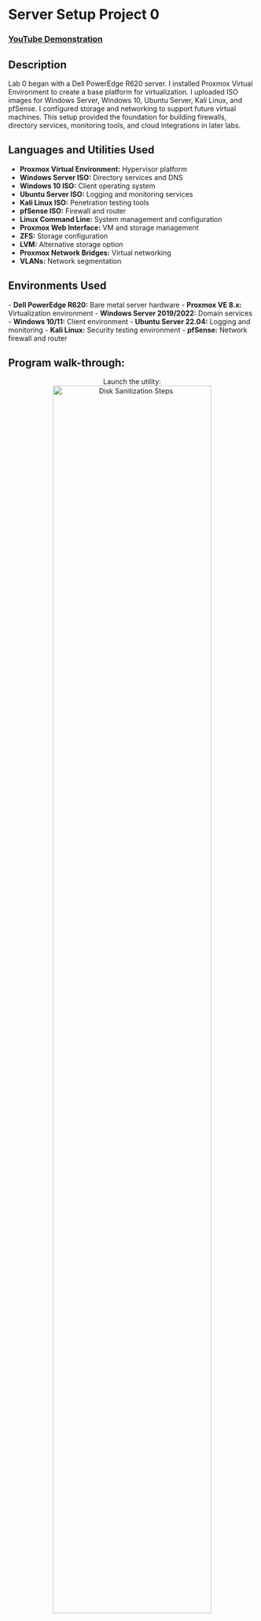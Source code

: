 <h1>Server Setup Project 0</h1>

 ### [YouTube Demonstration](https://youtu.be/7eJexJVCqJo)

<h2>Description</h2>
Lab 0 began with a Dell PowerEdge R620 server. I installed Proxmox Virtual Environment to create a base platform for virtualization. I uploaded ISO images for Windows Server, Windows 10, Ubuntu Server, Kali Linux, and pfSense. I configured storage and networking to support future virtual machines. This setup provided the foundation for building firewalls, directory services, monitoring tools, and cloud integrations in later labs.
<br />


<h2>Languages and Utilities Used</h2>

- <b>Proxmox Virtual Environment:</b> Hypervisor platform  
- <b>Windows Server ISO:</b> Directory services and DNS  
- <b>Windows 10 ISO:</b> Client operating system  
- <b>Ubuntu Server ISO:</b> Logging and monitoring services  
- <b>Kali Linux ISO:</b> Penetration testing tools  
- <b>pfSense ISO:</b> Firewall and router  
- <b>Linux Command Line:</b> System management and configuration  
- <b>Proxmox Web Interface:</b> VM and storage management  
- <b>ZFS:</b> Storage configuration  
- <b>LVM:</b> Alternative storage option  
- <b>Proxmox Network Bridges:</b> Virtual networking  
- <b>VLANs:</b> Network segmentation  

<h2>Environments Used </h2>
- <b>Dell PowerEdge R620:</b> Bare metal server hardware  
- <b>Proxmox VE 8.x:</b> Virtualization environment  
- <b>Windows Server 2019/2022:</b> Domain services  
- <b>Windows 10/11:</b> Client environment  
- <b>Ubuntu Server 22.04:</b> Logging and monitoring  
- <b>Kali Linux:</b> Security testing environment  
- <b>pfSense:</b> Network firewall and router  



<h2>Program walk-through:</h2>

<p align="center">
Launch the utility: <br/>
<img src="https://i.imgur.com/62TgaWL.png" height="80%" width="80%" alt="Disk Sanitization Steps"/>
<br />
<br />
Select the disk:  <br/>
<img src="https://i.imgur.com/tcTyMUE.png" height="80%" width="80%" alt="Disk Sanitization Steps"/>
<br />
<br />
Enter the number of passes: <br/>
<img src="https://i.imgur.com/nCIbXbg.png" height="80%" width="80%" alt="Disk Sanitization Steps"/>
<br />
<br />
Confirm your selection:  <br/>
<img src="https://i.imgur.com/cdFHBiU.png" height="80%" width="80%" alt="Disk Sanitization Steps"/>
<br />
<br />
Wait for process to complete (may take some time):  <br/>
<img src="https://i.imgur.com/JL945Ga.png" height="80%" width="80%" alt="Disk Sanitization Steps"/>
<br />
<br />
Sanitization complete:  <br/>
<img src="https://i.imgur.com/K71yaM2.png" height="80%" width="80%" alt="Disk Sanitization Steps"/>
<br />
<br />
Observe the wiped disk:  <br/>
<img src="https://i.imgur.com/AeZkvFQ.png" height="80%" width="80%" alt="Disk Sanitization Steps"/>
</p>

<!--
 ```diff
- text in red
+ text in green
! text in orange
# text in gray
@@ text in purple (and bold)@@
```
--!>
